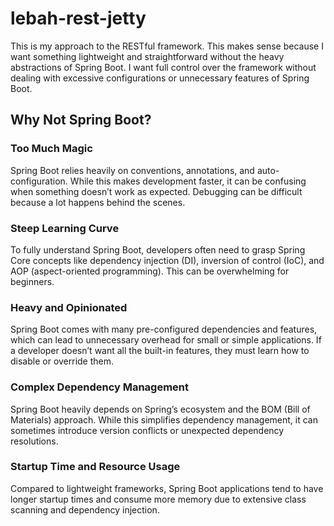 # lebah-rest-jetty

This is my approach to the RESTful framework.  This makes sense because I want something lightweight and straightforward without the heavy abstractions of Spring Boot. I want full control over the framework without dealing with excessive configurations or unnecessary features of Spring Boot.

## Why Not Spring Boot?

### Too Much Magic
Spring Boot relies heavily on conventions, annotations, and auto-configuration. While this makes development faster, it can be confusing when something doesn’t work as expected. Debugging can be difficult because a lot happens behind the scenes.

### Steep Learning Curve
To fully understand Spring Boot, developers often need to grasp Spring Core concepts like dependency injection (DI), inversion of control (IoC), and AOP (aspect-oriented programming). This can be overwhelming for beginners.

### Heavy and Opinionated
Spring Boot comes with many pre-configured dependencies and features, which can lead to unnecessary overhead for small or simple applications. If a developer doesn’t want all the built-in features, they must learn how to disable or override them.

### Complex Dependency Management
Spring Boot heavily depends on Spring’s ecosystem and the BOM (Bill of Materials) approach. While this simplifies dependency management, it can sometimes introduce version conflicts or unexpected dependency resolutions.

### Startup Time and Resource Usage
Compared to lightweight frameworks, Spring Boot applications tend to have longer startup times and consume more memory due to extensive class scanning and dependency injection.


